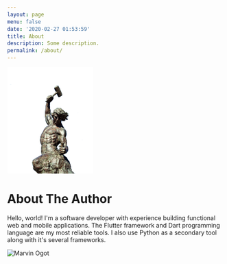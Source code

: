 ```yaml
---
layout: page
menu: false
date: '2020-02-27 01:53:59'
title: About
description: Some description.
permalink: /about/
---
```


<img class="img-rounded" src="/assets/img/uploads/profile.jpg" alt="Marvin Ogot" width="200">

# About The Author

Hello, world! I'm a software developer with experience building functional web and mobile applications.
The Flutter framework and Dart programming language are my most reliable tools. I also use Python as a 
secondary tool along with it's several frameworks.

<img src="https://res.cloudinary.com/dm7h7e8xj/image/upload/v1559821647/theme6_qeeojf.jpg" alt="Marvin Ogot" width="200">
